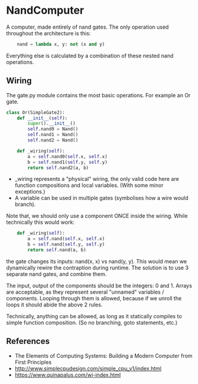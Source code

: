 # NandComputer

A computer, made entirely of nand gates.
The only operation used throughout the architecture is this:

```python
    nand = lambda x, y: not (x and y)
```

Everything else is calculated by a combination of these nested nand operations.


## Wiring

The gate.py module contains the most basic operations. For example an Or gate.

```python
class Or(SimpleGate2):
    def __init__(self):
        super().__init__()
        self.nand0 = Nand()
        self.nand1 = Nand()
        self.nand2 = Nand()

    def _wiring(self):
        a = self.nand0(self.x, self.x)
        b = self.nand1(self.y, self.y)
        return self.nand2(a, b)
```      
* _wiring represents a "physical" wiring, the only valid code here are function compositions and local variables. (With some minor exceptions.)
* A variable can be used in multiple gates (symbolises how a wire would branch).

Note that, we should only use a component ONCE inside the wiring.
While technically this would work:

```python
    def _wiring(self):
        a = self.nand(self.x, self.x)
        b = self.nand(self.y, self.y)
        return self.nand(a, b)
```    
the gate changes its inputs: nand(x, x) vs nand(y, y). 
This would mean we dynamically rewire the contraption during runtime. 
The solution is to use 3 separate nand gates, and combine them.


The input, output of the components should be the integers: 0 and 1.
Arrays are acceptable, as they represent several "unnamed" variables / components. 
Looping through them is allowed, because if we unroll the loops it should abide the above 2 rules. 

Technically, anything can be allowed, as long as it statically compiles to simple function composition. (So no branching, goto statements, etc.)

## References

* The Elements of Computing Systems: Building a Modern Computer from First Principles
* http://www.simplecpudesign.com/simple_cpu_v1/index.html
* https://www.quinapalus.com/wi-index.html
